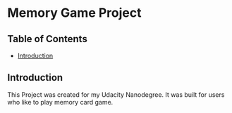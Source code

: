 # Memory Game Project

## Table of Contents

* [Introduction](#introduction)

## Introduction

This Project was created for my Udacity Nanodegree. It was built for users who like to play memory card game.


